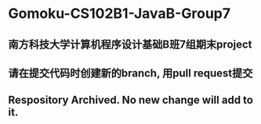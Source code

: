 # Gomoku-CS102B1-JavaB-Group7
## 南方科技大学计算机程序设计基础B班7组期末project
## 请在提交代码时创建新的branch, 用pull request提交
## Respository Archived. No new change will add to it.
